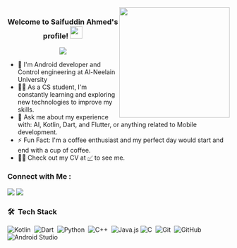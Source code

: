 
<img width="250" align="right" src="https://c.tenor.com/_DOBjnGspYAAAAAM/code-coding.gif">

<h3 align="center">
  Welcome to Saifuddin Ahmed's profile!
  <img src="https://media.giphy.com/media/hvRJCLFzcasrR4ia7z/giphy.gif" width="28">
</h3>

<!-- Typing SVG by DenverCoder1 - https://github.com/DenverCoder1/readme-typing-svg -->
<p align="center">
  <a href="https://github.com/DenverCoder1/readme-typing-svg"><img src="https://readme-typing-svg.herokuapp.com/?lines=Kotlin-Dart%20Flutter%20developer;Always%20learning%20new%20things&font=Fira%20Code&center=true&width=440&height=45&color=f75c7e&vCenter=true&size=22"></a>
</p> 

- 📱 I'm Android developer and Control engineering at Al-Neelain University 
- 👨‍💻 As a CS student, I'm constantly learning and exploring new technologies to improve my skills.
- 💬 Ask me about my experience with: AI, Kotlin, Dart, and Flutter, or anything related to Mobile development.
- ⚡ Fun Fact: I'm a coffee enthusiast and my perfect day would start and end with a cup of coffee.
- 👨‍💻 Check out my CV at [✅](https://drive.google.com/file/d/1FZPVXhBwisWEY0FARPeGg7W5t2S714GA/view?usp=sharing) to see me.

### Connect with Me :

<a href="https://www.linkedin.com/in/Saifuddin2Ahmed" target="_blank"><img src="https://img.shields.io/badge/-Saifuddin%20Ahmed-0077B5?style=for-the-badge&logo=Linkedin&logoColor=white"/></a>
<a href="https://www.facebook.com/Saifuddin2Ahmed" target="_blank"><img src="https://img.shields.io/badge/-Saifuddin%20Ahmed-0077B5?style=for-the-badge&logo=Facebook&logoColor=white"/></a>
### 🛠 &nbsp;Tech Stack
![Kotlin](https://img.shields.io/badge/-Kotlin-05122A?style=flat&logo=Kotlin)&nbsp;
![Dart](https://img.shields.io/badge/-Dart-05122A?style=flat&logo=Dart&logoColor=563D7C)&nbsp;
![Python](https://img.shields.io/badge/-Python-05122A?style=flat&logo=Python)&nbsp;
![C++](https://img.shields.io/badge/-C++-05122A?style=flat&logo=C++&logoColor=1572B6)&nbsp;
![Java.js](https://img.shields.io/badge/-Java-05122A?style=flat&logo=Java)
![C](https://img.shields.io/badge/-C-05122A?style=flat&logo=C&logoColor=339933)&nbsp;
![Git](https://img.shields.io/badge/-Git-05122A?style=flat&logo=git)&nbsp;
![GitHub](https://img.shields.io/badge/-GitHub-05122A?style=flat&logo=github)&nbsp;
![Android Studio](https://img.shields.io/badge/-Android%20Studio-05122A?style=flat&logo=Android-studio-code&logoColor=007ACC)&nbsp;


